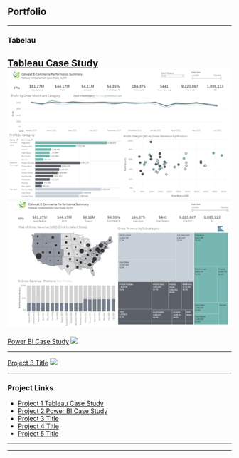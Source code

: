 ## Portfolio

---

### Tabelau 

[Tableau Case Study](/pdf/tableau_github_details_page_finished.pdf)
<img src="images/git hub1 pic 1 tableau.jpg?raw=true"/>
<img src="images/github1_pic2_tableau.JPG?raw=true"/>
---
[Power BI Case Study](/pdf/sample_presentation.pdf)
<img src="images/dummy_thumbnail.jpg?raw=true"/>

---
[Project 3 Title](http://example.com/)
<img src="images/dummy_thumbnail.jpg?raw=true"/>

---

### Project Links

- [Project 1 Tableau Case Study](https://public.tableau.com/app/profile/samuel.davison/viz/TableauCaseStudy-CFI/Dashboard1/)
- [Project 2 Power BI Case Study](http://example.com/)
- [Project 3 Title](http://example.com/)
- [Project 4 Title](http://example.com/)
- [Project 5 Title](http://example.com/)

---




---
<p style="font-size:11px"><evanca</a></p>
<!-- Remove above link if you don't want to attibute -->
